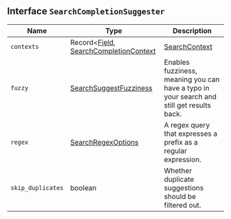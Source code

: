 ## Interface `SearchCompletionSuggester`

| Name | Type | Description |
| - | - | - |
| `contexts` | Record<[Field](./Field.md), [SearchCompletionContext](./SearchCompletionContext.md) | [SearchContext](./SearchContext.md) | ([SearchCompletionContext](./SearchCompletionContext.md) | [SearchContext](./SearchContext.md))[]> | A value, geo point object, or a geo hash string to filter or boost the suggestion on. |
| `fuzzy` | [SearchSuggestFuzziness](./SearchSuggestFuzziness.md) | Enables fuzziness, meaning you can have a typo in your search and still get results back. |
| `regex` | [SearchRegexOptions](./SearchRegexOptions.md) | A regex query that expresses a prefix as a regular expression. |
| `skip_duplicates` | boolean | Whether duplicate suggestions should be filtered out. |
